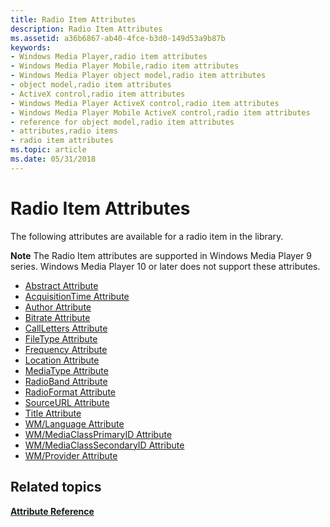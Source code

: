 ```yaml
---
title: Radio Item Attributes
description: Radio Item Attributes
ms.assetid: a36b6867-ab40-4fce-b3d0-149d53a9b87b
keywords:
- Windows Media Player,radio item attributes
- Windows Media Player Mobile,radio item attributes
- Windows Media Player object model,radio item attributes
- object model,radio item attributes
- ActiveX control,radio item attributes
- Windows Media Player ActiveX control,radio item attributes
- Windows Media Player Mobile ActiveX control,radio item attributes
- reference for object model,radio item attributes
- attributes,radio items
- radio item attributes
ms.topic: article
ms.date: 05/31/2018
---
```


# Radio Item Attributes

The following attributes are available for a radio item in the library.

**Note** The Radio Item attributes are supported in Windows Media Player 9 series. Windows Media Player 10 or later does not support these attributes.

-   [Abstract Attribute](abstract-attribute.md)
-   [AcquisitionTime Attribute](acquisitiontime-attribute.md)
-   [Author Attribute](author-attribute.md)
-   [Bitrate Attribute](bitrate-attribute.md)
-   [CallLetters Attribute](callletters-attribute.md)
-   [FileType Attribute](filetype-attribute.md)
-   [Frequency Attribute](frequency-attribute.md)
-   [Location Attribute](location-attribute.md)
-   [MediaType Attribute](mediatype-attribute.md)
-   [RadioBand Attribute](radioband-attribute.md)
-   [RadioFormat Attribute](radioformat-attribute.md)
-   [SourceURL Attribute](sourceurl-attribute.md)
-   [Title Attribute](title-attribute.md)
-   [WM/Language Attribute](wm-language-attribute.md)
-   [WM/MediaClassPrimaryID Attribute](wm-mediaclassprimaryid-attribute.md)
-   [WM/MediaClassSecondaryID Attribute](wm-mediaclasssecondaryid-attribute.md)
-   [WM/Provider Attribute](wm-provider-attribute.md)

## Related topics

<dl> <dt>

[**Attribute Reference**](attribute-reference.md)
</dt> </dl>

 

 




